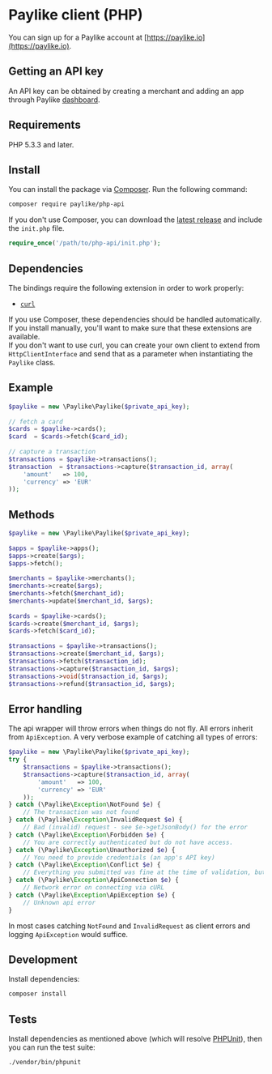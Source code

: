 # Paylike client (PHP)

You can sign up for a Paylike account at [https://paylike.io](https://paylike.io).

## Getting an API key

An API key can be obtained by creating a merchant and adding an app through
Paylike [dashboard](https://app.paylike.io). 

## Requirements

PHP 5.3.3 and later.

## Install

You can install the package via [Composer](http://getcomposer.org/). Run the following command:

```bash
composer require paylike/php-api
```

If you don't use Composer, you can download the [latest release](https://github.com/paylike/php-api/releases) and include the `init.php` file.

```php
require_once('/path/to/php-api/init.php');
```

## Dependencies

The bindings require the following extension in order to work properly:

- [`curl`](https://secure.php.net/manual/en/book.curl.php)

If you use Composer, these dependencies should be handled automatically. If you install manually, you'll want to make sure that these extensions are available.  
If you don't want to use curl, you can create your own client to extend from `HttpClientInterface` and send that as a parameter when instantiating the `Paylike` class.

## Example

```php
$paylike = new \Paylike\Paylike($private_api_key);
 
// fetch a card
$cards = $paylike->cards();
$card  = $cards->fetch($card_id);
 
// capture a transaction
$transactions = $paylike->transactions();
$transaction  = $transactions->capture($transaction_id, array(
    'amount'   => 100,
    'currency' => 'EUR'
));
``` 

## Methods
```php
$paylike = new \Paylike\Paylike($private_api_key);
 
$apps = $paylike->apps();
$apps->create($args);
$apps->fetch();
 
$merchants = $paylike->merchants();
$merchants->create($args);
$merchants->fetch($merchant_id);
$merchants->update($merchant_id, $args);
 
$cards = $paylike->cards();
$cards->create($merchant_id, $args);
$cards->fetch($card_id);
 
$transactions = $paylike->transactions();
$transactions->create($merchant_id, $args);
$transactions->fetch($transaction_id);
$transactions->capture($transaction_id, $args);
$transactions->void($transaction_id, $args);
$transactions->refund($transaction_id, $args);
``` 

## Error handling

The api wrapper will throw errors when things do not fly. All errors inherit from
`ApiException`. A very verbose example of catching all types of errors:

```php
$paylike = new \Paylike\Paylike($private_api_key);
try {
    $transactions = $paylike->transactions();
    $transactions->capture($transaction_id, array(
        'amount'   => 100,
        'currency' => 'EUR'
    ));
} catch (\Paylike\Exception\NotFound $e) {
    // The transaction was not found
} catch (\Paylike\Exception\InvalidRequest $e) {
    // Bad (invalid) request - see $e->getJsonBody() for the error
} catch (\Paylike\Exception\Forbidden $e) {
    // You are correctly authenticated but do not have access.
} catch (\Paylike\Exception\Unauthorized $e) {
    // You need to provide credentials (an app's API key)
} catch (\Paylike\Exception\Conflict $e) {
    // Everything you submitted was fine at the time of validation, but something changed in the meantime and came into conflict with this (e.g. double-capture).
} catch (\Paylike\Exception\ApiConnection $e) {
    // Network error on connecting via cURL
} catch (\Paylike\Exception\ApiException $e) {
    // Unknown api error
}
``` 

In most cases catching `NotFound` and `InvalidRequest` as client errors
and logging `ApiException` would suffice.

## Development

Install dependencies:

``` bash
composer install
```

## Tests

Install dependencies as mentioned above (which will resolve [PHPUnit](http://packagist.org/packages/phpunit/phpunit)), then you can run the test suite:

```bash
./vendor/bin/phpunit
```
 
